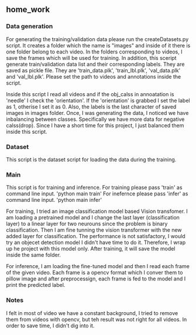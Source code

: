 ## home_work

### Data generation
For generating the training/validation data please run the createDatasets.py script.
It creates a folder which the name is "images" and inside of it there is one folder belong to each video. In the folders corresponding to videos, I save the frames which will be used for training.
In addition, this sceript generate train/validation data list and their corresponding labels. They are saved as pickle file. They are 'train_data.plk', 'train_lbl.plk', 'val_data.plk' and 'val_lbl.plk'.
Please set the path to videos and annotations inside the script.

Inside this script I read all videos and if the obj_calss in annoatation is 'needle' I check the 'orientation'. If the 'orientation' is grabbed I set the label as 1, otherise I set it as 0. Also, the labels is the last character of saved images in images folder.
Once, I was generating the data, I noticed we have inbalancing between classes. Specifically we have more data for negative calss(drop). Since I have a short time for this project, I just balanced them inside this script.

### Dataset
This script is the dataset script for loading the data during the training.

### Main
This script is for training and inference.
For training please pass 'train' as command line input. 'python main train'
For inefernce please pass 'infer' as command line input. 'python main infer'

For training, I tried an image classification model based Vision transfomer. I am loading a pretrained model and I change the last layer (classification layer) to a linear layer for two neurouns since the problem is binary classification. Then I am fine tunning the vision transformer with the new added layer for classification. The performance is not satisfactory, I would try an objecet detection model I didn't have time to do it. Therefore, I wrap up he project with this model only. After training, it will save the model inside the same folder.

For inference, I am loading the fine-tuned model and then I read each frame of the given video. Each frame is a opencv format which I conver them to pillow image and after preprocessign, each frame is fed to the model and I print the predicted label.

### Notes
I felt in most of video we have a constant background, I tried to remove them from videos with opencv, but teh result was not right for all videos. In order to save time, I didn't dig into it.
